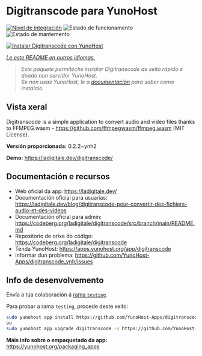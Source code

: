 <!--
NOTA: Este README foi creado automáticamente por <https://github.com/YunoHost/apps/tree/master/tools/readme_generator>
NON debe editarse manualmente.
-->

# Digitranscode para YunoHost

[![Nivel de integración](https://apps.yunohost.org/badge/integration/digitranscode)](https://ci-apps.yunohost.org/ci/apps/digitranscode/)
![Estado de funcionamento](https://apps.yunohost.org/badge/state/digitranscode)
![Estado de mantemento](https://apps.yunohost.org/badge/maintained/digitranscode)

[![Instalar Digitranscode con YunoHost](https://install-app.yunohost.org/install-with-yunohost.svg)](https://install-app.yunohost.org/?app=digitranscode)

*[Le este README en outros idiomas.](./ALL_README.md)*

> *Este paquete permíteche instalar Digitranscode de xeito rápido e doado nun servidor YunoHost.*  
> *Se non usas YunoHost, le a [documentación](https://yunohost.org/install) para saber como instalalo.*

## Vista xeral

Digitranscode is a simple application to convert audio and video files thanks to FFMPEG.wasm - https://github.com/ffmpegwasm/ffmpeg.wasm (MIT License).


**Versión proporcionada:** 0.2.2~ynh2

**Demo:** <https://ladigitale.dev/digitranscode/>
## Documentación e recursos

- Web oficial da app: <https://ladigitale.dev/>
- Documentación oficial para usuarias: <https://ladigitale.dev/blog/digitranscode-pour-convertir-des-fichiers-audio-et-des-videos>
- Documentación oficial para admin: <https://codeberg.org/ladigitale/digitranscode/src/branch/main/README.md>
- Repositorio de orixe do código: <https://codeberg.org/ladigitale/digitranscode>
- Tenda YunoHost: <https://apps.yunohost.org/app/digitranscode>
- Informar dun problema: <https://github.com/YunoHost-Apps/digitranscode_ynh/issues>

## Info de desenvolvemento

Envía a túa colaboración á [rama `testing`](https://github.com/YunoHost-Apps/digitranscode_ynh/tree/testing).

Para probar a rama `testing`, procede deste xeito:

```bash
sudo yunohost app install https://github.com/YunoHost-Apps/digitranscode_ynh/tree/testing --debug
ou
sudo yunohost app upgrade digitranscode -u https://github.com/YunoHost-Apps/digitranscode_ynh/tree/testing --debug
```

**Máis info sobre o empaquetado da app:** <https://yunohost.org/packaging_apps>
